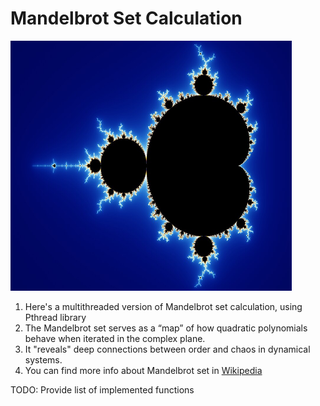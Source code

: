 # Mandelbrot Set Calculation

<p align="left">
  <img src="../../../imgs/mandelbrot_set.jpg" alt="???" width="450" height="400"/>
</p>

1. Here's a multithreaded version of Mandelbrot set calculation, using
Pthread library
2. The Mandelbrot set serves as a “map” of how quadratic polynomials behave when iterated in the complex plane. 
3. It "reveals" deep connections between order and chaos in dynamical
systems.
1. You can find more info about Mandelbrot set in <a href="https://en.wikipedia.org/wiki/Mandelbrot_set" target="_blank"
color="cyan">Wikipedia</a>

TODO: Provide list of implemented functions

